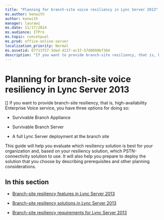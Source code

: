 ```yaml
---
title: "Planning for branch-site voice resiliency in Lync Server 2013"
ms.author: kenwith
author: kenwith
manager: laurawi
ms.date: 11/17/2014
ms.audience: ITPro
ms.topic: concetpual
ms.prod: office-online-server
localization_priority: Normal
ms.assetid: 67713f57-3ded-4127-ac37-57d8099bf384
description: "If you want to provide branch-site resiliency, that is, high-availability Enterprise Voice service, you have three options for doing so:"
---
```


# Planning for branch-site voice resiliency in Lync Server 2013
[]
If you want to provide branch-site resiliency, that is, high-availability Enterprise Voice service, you have three options for doing so:
  
- Survivable Branch Appliance
    
- Survivable Branch Server
    
- A full Lync Server deployment at the branch site 
    
This guide will help you evaluate which resiliency solution is best for your organization and, based on your resiliency solution, which PSTN-connectivity solution to use. It will also help you prepare to deploy the solution that you choose by describing prerequisites and other planning considerations.
  
## In this section

- [Branch-site resiliency features in Lync Server 2013](branch-site-resiliency-features.md)
    
- [Branch-site resiliency solutions in Lync Server 2013](branch-site-resiliency-solutions.md)
    
- [Branch-site resiliency requirements for Lync Server 2013](branch-site-resiliency-requirements.md)
    

